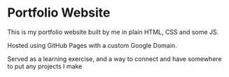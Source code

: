 # Portfolio Website

This is my portfolio website built by me in plain HTML, CSS and some JS.

Hosted using GitHub Pages with a custom Google Domain.

Served as a learning exercise, and a way to connect and have somewhere to put any projects I make 
